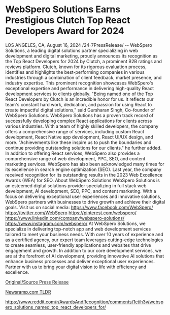 # WebSpero Solutions Earns Prestigious Clutch Top React Developers Award for 2024

LOS ANGELES, CA, August 16, 2024 /24-7PressRelease/ -- WebSpero Solutions, a leading digital solutions partner specializing in web development and digital marketing, proudly announces its recognition as the Top React Developers for 2024 by Clutch, a prominent B2B ratings and reviews platform.  Clutch, known for its rigorous evaluation process, identifies and highlights the best-performing companies in various industries through a combination of client feedback, market presence, and industry expertise.  This prominent recognition showcases WebSpero's exceptional expertise and performance in delivering high-quality React development services to clients globally.  "Being named one of the Top React Developers by Clutch is an incredible honor for us. It reflects our team's constant hard work, dedication, and passion for using React to create impactful digital solutions," said Gursharan Singh, Co-founder of WebSpero Solutions.  WebSpero Solutions has a proven track record of successfully developing complex React applications for clients across various industries. With a team of highly skilled developers, the company offers a comprehensive range of services, including custom React development, React Native app development, React UI/UX design, and more.  "Achievements like these inspire us to push the boundaries and continue providing outstanding solutions for our clients." he further added.  In addition to offering React services, WebSpero also provides a comprehensive range of web development, PPC, SEO, and content marketing services.   WebSpero has also been acknowledged many times for its excellence in search engine optimization (SEO). Last year, the company received recognition for its outstanding results in the 2023 Web Excellence Awards (WEA) for SEO.  About WebSpero Solutions  WebSpero Solutions is an esteemed digital solutions provider specializing in full stack web development, AI development, SEO, PPC, and content marketing. With a focus on delivering exceptional user experiences and innovative solutions, WebSpero partners with businesses to drive growth and achieve their digital goals.  Visit us on social media:  https://www.facebook.com/WebSpero/ https://twitter.com/WebSpero https://pinterest.com/webspero/ https://www.linkedin.com/company/webspero-solutions/ https://www.instagram.com/webspero/  At WebSpero Solutions, we specialize in delivering top-notch app and web development services tailored to meet your business needs. With over 10 years of experience and as a certified agency, our expert team leverages cutting-edge technologies to create seamless, user-friendly applications and websites that drive engagement and growth.  In addition to our core development services, we are at the forefront of AI development, providing innovative AI solutions that enhance business processes and deliver exceptional user experiences. Partner with us to bring your digital vision to life with efficiency and excellence. 

[Original/Source Press Release](https://www.24-7pressrelease.com/press-release/513425/webspero-solutions-earns-prestigious-clutch-top-react-developers-award-for-2024)
                    

[Newsramp.com TLDR](None) 

https://www.reddit.com/r/AwardsAndRecognition/comments/1etih3v/webspero_solutions_named_top_react_developers_for/